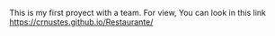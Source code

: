 This is my first proyect with a team. For view, You can look in this link https://crnustes.github.io/Restaurante/
